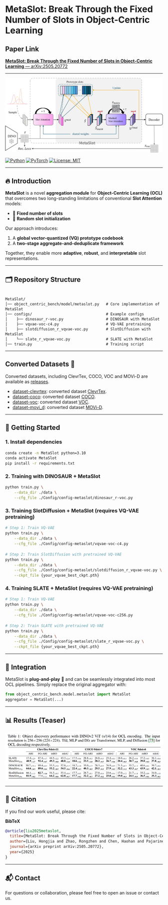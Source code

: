 
# MetaSlot: Break Through the Fixed Number of Slots in Object-Centric Learning

##  Paper Link  

[**MetaSlot: Break Through the Fixed Number of Slots in Object-Centric Learning** — arXiv:2505.20772](https://arxiv.org/abs/2505.20772)  

---
<p align="center">
  <img src="imgs/model.jpg" width="600">
</p>

[![Python](https://img.shields.io/badge/python-3.9%2B-blue.svg)]()
[![PyTorch](https://img.shields.io/badge/pytorch-1.12%2B-orange.svg)]()
[![License: MIT](https://img.shields.io/badge/license-MIT-green.svg)]()

---

## 🔥 Introduction  

**MetaSlot** is a novel **aggregation module** for **Object-Centric Learning (OCL)** that overcomes two long-standing limitations of conventional **Slot Attention** models:  

- 🚫 **Fixed number of slots**  
- 🎲 **Random slot initialization**  

Our approach introduces:  
1. A **global vector-quantized (VQ) prototype codebook**  
2. A **two-stage aggregate-and-deduplicate framework**  

Together, they enable more **adaptive**, **robust**, and **interpretable** slot representations.  

---

## 🗂️ Repository Structure  

```

MetaSlot/
│── object_centric_bench/model/metaslot.py   # Core implementation of MetaSlot
│── configs/                                 # Example configs
│    ├── dinosaur_r-voc.py                   # DINOSAUR with MetaSlot
│    ├── vqvae-voc-c4.py                     # VQ-VAE pretraining
│    ├── slotdiffusion_r_vqvae-voc.py        # SlotDiffusion with MetaSlot
│    └── slate_r_vqvae-voc.py                # SLATE with MetaSlot
│── train.py                                 # Training script

````

---
## Converted Datasets 🚀

Converted datasets, including ClevrTex, COCO, VOC and MOVi-D are available as [releases](https://github.com/Genera1Z/VQ-VFM-OCL/releases).
- [dataset-clevrtex](https://github.com/Genera1Z/VQ-VFM-OCL/releases/tag/dataset-clevrtex): converted dataset [ClevrTex](https://www.robots.ox.ac.uk/~vgg/data/clevrtex).
- [dataset-coco](https://github.com/Genera1Z/VQ-VFM-OCL/releases/tag/dataset-coco): converted dataset [COCO](https://cocodataset.org).
- [dataset-voc](https://github.com/Genera1Z/VQ-VFM-OCL/releases/tag/dataset-voc): converted dataset [VOC](http://host.robots.ox.ac.uk/pascal/VOC).
- [dataset-movi_d](https://github.com/Genera1Z/VQ-VFM-OCL/releases/tag/dataset-movi_d): converted dataset [MOVi-D](https://github.com/google-research/kubric/blob/main/challenges/movi).

---

## 🚀 Getting Started  

### 1. Install dependencies  

```bash
conda create -n MetaSlot python=3.10
conda activate MetaSlot
pip install -r requirements.txt
````

### 2. Training with DINOSAUR + MetaSlot

```bash
python train.py \
    --data_dir ./data \
    --cfg_file ./Config/config-metaslot/dinosaur_r-voc.py
```

### 3. Training SlotDiffusion + MetaSlot (requires VQ-VAE pretraining)

```bash
# Step 1: Train VQ-VAE
python train.py \
    --data_dir ./data \
    --cfg_file ./Config/config-metaslot/vqvae-voc-c4.py

# Step 2: Train SlotDiffusion with pretrained VQ-VAE
python train.py \
    --data_dir ./data \
    --cfg_file ./Config/config-metaslot/slotdiffusion_r_vqvae-voc.py \
    --ckpt_file {your_vqvae_best_ckpt.pth}
```

### 4. Training SLATE + MetaSlot (requires VQ-VAE pretraining)

```bash
# Step 1: Train VQ-VAE
python train.py \
    --data_dir ./data \
    --cfg_file ./Config/config-metaslot/vqvae-voc-c256.py

# Step 2: Train SLATE with pretrained VQ-VAE
python train.py \
    --data_dir ./data \
    --cfg_file ./Config/config-metaslot/slate_r_vqvae-voc.py \
    --ckpt_file {your_vqvae_best_ckpt.pth}
```

---

## 🧩 Integration

MetaSlot is **plug-and-play** 🔌 and can be seamlessly integrated into most OCL pipelines.
Simply replace the original aggregator with:

```python
from object_centric_bench.model.metaslot import MetaSlot
aggregator = MetaSlot(...)
```

---

## 📊 Results (Teaser)
![alt text](imgs/result.png)


---

## 📄 Citation

If you find our work useful, please cite:  

**BibTeX**  
```bibtex
@article{liu2025metaslot,
  title={MetaSlot: Break Through the Fixed Number of Slots in Object-Centric Learning},
  author={Liu, Hongjia and Zhao, Rongzhen and Chen, Haohan and Pajarinen, Joni},
  journal={arXiv preprint arXiv:2505.20772},
  year={2025}
}

```

---

## 📬 Contact

For questions or collaboration, please feel free to open an issue or contact us.
